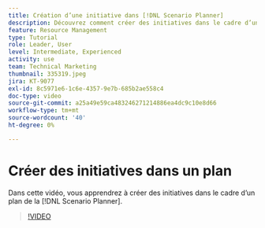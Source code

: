 ```yaml
---
title: Création d’une initiative dans [!DNL Scenario Planner]
description: Découvrez comment créer des initiatives dans le cadre d’un plan dans la section [!DNL Scenario Planner].
feature: Resource Management
type: Tutorial
role: Leader, User
level: Intermediate, Experienced
activity: use
team: Technical Marketing
thumbnail: 335319.jpeg
jira: KT-9077
exl-id: 8c5971e6-1c6e-4357-9e7b-685b2ae558c4
doc-type: video
source-git-commit: a25a49e59ca483246271214886ea4dc9c10e8d66
workflow-type: tm+mt
source-wordcount: '40'
ht-degree: 0%

---
```


# Créer des initiatives dans un plan

Dans cette vidéo, vous apprendrez à créer des initiatives dans le cadre d’un plan de la [!DNL Scenario Planner].

>[!VIDEO](https://video.tv.adobe.com/v/335319/?quality=12&learn=on)
